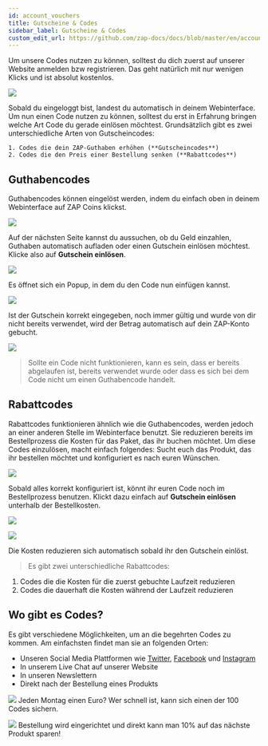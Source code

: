 ```yaml
---
id: account_vouchers
title: Gutscheine & Codes
sidebar_label: Gutscheine & Codes
custom_edit_url: https://github.com/zap-docs/docs/blob/master/en/account_vouchers.md
---
```



Um unsere Codes nutzen zu können, solltest du dich zuerst auf unserer Website anmelden bzw registrieren. Das geht natürlich mit nur wenigen Klicks und ist absolut kostenlos.

![](https://i.imgur.com/9XzNr1N.png)

Sobald du eingeloggt bist, landest du automatisch in deinem Webinterface. Um nun einen Code nutzen zu können, solltest du erst in Erfahrung bringen welche Art Code du gerade einlösen möchtest. Grundsätzlich gibt es zwei unterschiedliche Arten von Gutscheincodes:

    1. Codes die dein ZAP-Guthaben erhöhen (**Gutscheincodes**)
    2. Codes die den Preis einer Bestellung senken (**Rabattcodes**)

## Guthabencodes

Guthabencodes können eingelöst werden, indem du einfach oben in deinem Webinterface auf ZAP Coins klickst.

![](https://i.imgur.com/9mrom0F.png)

Auf der nächsten Seite kannst du aussuchen, ob du Geld einzahlen, Guthaben automatisch aufladen oder einen Gutschein einlösen möchtest. Klicke also auf **Gutschein einlösen**.

![](https://i.imgur.com/7331SfI.png)

Es öffnet sich ein Popup, in dem du den Code nun einfügen kannst.

![](https://i.imgur.com/KnuKndS.png)

Ist der Gutschein korrekt eingegeben, noch immer gültig und wurde von dir nicht bereits verwendet, wird der Betrag automatisch auf dein ZAP-Konto gebucht. 

![](https://i.imgur.com/H181XL7.png)

> Sollte ein Code nicht funktionieren, kann es sein, dass er bereits abgelaufen ist, bereits verwendet wurde oder dass es sich bei dem Code nicht um einen Guthabencode handelt.

## Rabattcodes

Rabattcodes funktionieren ähnlich wie die Guthabencodes, werden jedoch an einer anderen Stelle im Webinterface benutzt. Sie reduzieren bereits im Bestellprozess die Kosten für das Paket, das ihr buchen möchtet. Um diese Codes einzulösen, macht einfach folgendes:
Sucht euch das Produkt, das ihr bestellen möchtet und konfiguriert es nach euren Wünschen.

![](https://i.imgur.com/ZM8OJML.png)

Sobald alles korrekt konfiguriert ist, könnt ihr euren Code noch im Bestellprozess benutzen. Klickt dazu einfach auf **Gutschein einlösen** unterhalb der Bestellkosten.

![](https://i.imgur.com/yZ9XmUl.png)

![](https://i.imgur.com/1g8mNXs.png)

Die Kosten reduzieren sich automatisch sobald ihr den Gutschein einlöst. 

> Es gibt zwei unterschiedliche Rabattcodes: 
1. Codes die die Kosten für die zuerst gebuchte Laufzeit reduzieren
2. Codes die dauerhaft die Kosten während der Laufzeit reduzieren

## Wo gibt es Codes?

Es gibt verschiedene Möglichkeiten, um an die begehrten Codes zu kommen. Am einfachsten findet man sie an folgenden Orten:

- Unseren Social Media Plattformen wie [Twitter](https://twitter.com/zaphosting), [Facebook](https://www.facebook.com/zaphosting/) und [Instagram](https://www.instagram.com/zaphosting/)
- In unserem Live Chat auf unserer Website
- In unseren Newslettern
- Direkt nach der Bestellung eines Produkts

![](https://i.imgur.com/Qp6Manc.png)
Jeden Montag einen Euro? Wer schnell ist, kann sich einen der 100 Codes sichern.

![](https://i.imgur.com/7dDOJvh.png)
Bestellung wird eingerichtet und direkt kann man 10% auf das nächste Produkt sparen!
